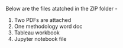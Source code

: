 Below are the files atatched in the ZIP folder -

1. Two PDFs are attached
2. One methodology word doc
3. Tableau workbook
4. Jupyter notebook file
